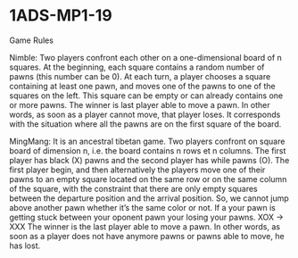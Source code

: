 # 1ADS-MP1-19

Game Rules

Nimble:
Two players confront each other on a one-dimensional board of n squares. At the beginning, each
square contains a random number of pawns (this number can be 0). At each turn, a player chooses a
square containing at least one pawn, and moves one of the pawns to one of the squares on the left. This square can be empty or can already contains one or more pawns.
The winner is last player able to move a pawn. In other words, as soon as a player cannot move,
that player loses. It corresponds with the situation where all the pawns are on the first square of the
board.

MingMang:
It is an ancestral tibetan game. Two players confront on square board of dimension n, i.e. the board
contains n rows et n columns. The first player has black (X) pawns and the second player has while pawns (O).
The first player begin, and then alternatively the players move one of their pawns to an empty square
located on the same row or on the same column of the square, with the constraint that there are only
empty squares between the departure position and the arrival position. So, we cannot jump above
another pawn whether it’s the same color or not.
If a your pawn is getting stuck between your oponent pawn your losing your pawns. XOX -> XXX
The winner is the last player able to move a pawn. In other words, as soon as a player does not have
anymore pawns or pawns able to move, he has lost.
